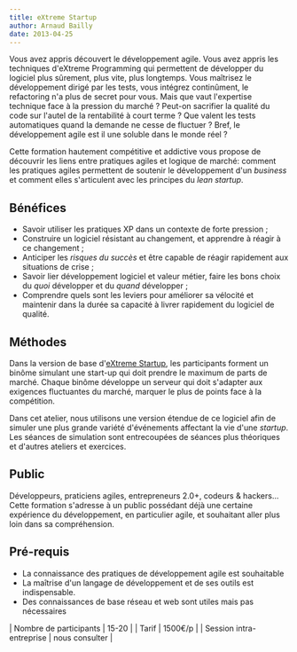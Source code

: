 ```yaml
---
title: eXtreme Startup
author: Arnaud Bailly
date: 2013-04-25
---
```


Vous avez appris découvert le développement agile. Vous avez appris
les techniques d'eXtreme Programming qui permettent de développer du
logiciel plus sûrement, plus vite, plus longtemps. Vous maîtrisez le
développement dirigé par les tests, vous intégrez continûment, le
refactoring n'a plus de secret pour vous. Mais que vaut l'expertise
technique face à la pression du marché ? Peut-on sacrifier la qualité
du code sur l'autel de la rentabilité à court terme ? Que valent les
tests automatiques quand la demande ne cesse de fluctuer ? Bref, le
développement agile est il une soluble dans le monde réel ?

Cette formation hautement compétitive et addictive vous propose
de découvrir les liens entre pratiques agiles et logique de marché:
comment les pratiques agiles permettent de soutenir le développement
d'un *business* et comment elles s'articulent avec les principes du
*lean startup*.

## Bénéfices ##

* Savoir utiliser les pratiques XP dans un contexte de forte pression ;
* Construire un logiciel résistant au changement, et apprendre à
  réagir à ce changement ;
* Anticiper les *risques du succès* et être capable de réagir
  rapidement aux situations de crise ;
* Savoir lier développement logiciel et valeur métier, faire les bons
  choix du *quoi* développer et du *quand* développer ;
* Comprendre quels sont les leviers pour améliorer sa vélocité et
  maintenir dans la durée sa capacité à livrer rapidement du logiciel
  de qualité.

## Méthodes ##

Dans
la version de base d'[eXtreme Startup](https://github.com/rchatley/extreme_startup), les participants forment un binôme simulant une
start-up qui doit prendre le maximum de parts de marché. Chaque binôme
développe un serveur qui doit s'adapter aux exigences fluctuantes du
marché, marquer le plus de points face à la compétition.

Dans cet atelier, nous utilisons une version étendue de ce
logiciel afin de simuler une plus grande variété d'événements affectant la
vie d'une *startup*. Les séances de simulation sont entrecoupées de
séances plus théoriques et d'autres ateliers et exercices.

## Public ##

Développeurs, praticiens agiles, entrepreneurs 2.0+, codeurs &
hackers... Cette formation s'adresse à un public possédant déjà une
certaine expérience du développement, en particulier agile, et
souhaitant aller plus loin dans sa compréhension.

## Pré-requis ##

* La connaissance des pratiques de développement agile est souhaitable
* La maîtrise d'un langage de développement et de ses outils est
  indispensable.
* Des connaissances de base réseau et web sont utiles mais pas
  nécessaires


| Nombre de participants | 15-20 |
| Tarif                  | 1500€/p |
| Session intra-entreprise | nous consulter |
